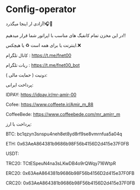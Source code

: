 # Config-operator
آزادی ار اینجا میگذرد!🎧🤍

در این مخزن تمام کانفیگ های مناسب با اپراتور شما قرار  میدهیم!!

اینترنت یا برای همه است ♻️ یا هیچکس.❌

کانال تلگرام : https://t.me/fnet00

ربات تلگرام : https://t.me/fnet00_bot

دونیت ( حمایت مالی ):

پرداخت ایرانی: 

IDPAY: 
https://idpay.ir/mr-amir-00

Cofee: 
https://www.coffeete.ir/Amir_m_88

CoffeeBede: 
https://www.coffeebede.com/mr_amirr_m

پرداخت با ارز: 

BTC: 
bc1qzyn3snspu4neh8et8yd8rf9se8vmrnfua5a04q

ETH: 
0x63AeA864381b9686b98F56b4156D2d415e37F0FB

USDT: 

TRC20: 
TCtESpeuN4na3sLKwDB4o9rQWqy716WtpR

ERC20: 
0x63AeA864381b9686b98F56b4156D2d415e37F0FB

CRC20:
0x63AeA864381b9686b98F56b4156D2d415e37F0FB
